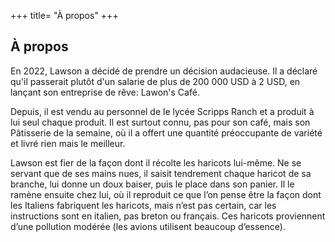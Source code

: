 +++
title= "À propos"
+++

## À propos

En 2022, Lawson a décidé de prendre un décision audacieuse. Il a déclaré qu'il passerait plutôt d'un salarie de plus de 200 000 USD à 2 USD, en lançant son entreprise de rêve: Lawon's Café.

Depuis, il est vendu au personnel de le lycée Scripps Ranch et a produit à lui seul chaque produit. Il est surtout connu, pas pour son café, mais son Pâtisserie de la semaine, où il a offert une quantité préoccupante de variété et livré rien mais le meilleur.

Lawson est fier de la façon dont il récolte les haricots lui-même. Ne se servant que de ses mains nues, il saisit tendrement chaque haricot de sa branche, lui donne un doux baiser, puis le place dans son panier. Il le ramène ensuite chez lui, où il reproduit ce que l’on pense être la façon dont les Italiens fabriquent les haricots, mais n’est pas certain, car les instructions sont en italien, pas breton ou français. Ces haricots proviennent d’une pollution modérée (les avions utilisent beaucoup d’essence).
